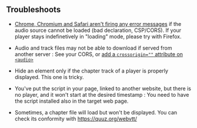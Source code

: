 Troubleshoots
-------------

- [Chrome, Chromium and Safari aren't firing any error messages](https://github.com/dascritch/cpu-audio/issues/24) if the audio source cannot be loaded (bad declaration, CSP/CORS). If your player stays indefinetively in "loading" mode, please try with Firefox.

- Audio and track files may not be able to download if served from another server : See your CORS, or [add a `crossorigin=""` attribute on `<audio>`](https://developer.mozilla.org/en-US/docs/Web/HTML/CORS_settings_attributes)

- Hide an element only if the chapter track of a player is properly displayed. This one is tricky.

- You've put the script in your page, linked to another website, but there is no player, and it won't start at the desired timestamp : You need to have the script installed also in the target web page.

- Sometimes, a chapter file will load but won't be displayed. You can check its conformity with <https://quuz.org/webvtt/>

<!-- {% include footer.html %} -->
